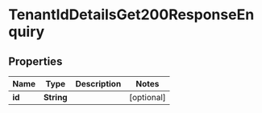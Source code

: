 

# TenantIdDetailsGet200ResponseEnquiry


## Properties

| Name | Type | Description | Notes |
|------------ | ------------- | ------------- | -------------|
|**id** | **String** |  |  [optional] |



